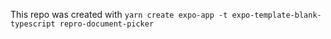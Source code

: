 This repo was created with `yarn create expo-app -t expo-template-blank-typescript repro-document-picker`
